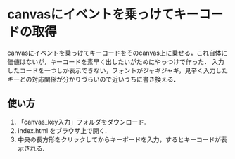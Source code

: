 # canvasにイベントを乗っけてキーコードの取得
canvasにイベントを乗っけてキーコードをそのcanvas上に乗せる，これ自体に価値はないが，キーコードを素早く出したいがためにやっつけで作った．
入力したコードを一つしか表示できない，フォントがジャギジャギ，見辛く入力したキーとの対応関係が分かりづらいので近いうちに書き換える．
## 使い方
1. 「canvas_key入力」フォルダをダウンロード.
2. index.html をブラウザ上で開く.
3. 中央の長方形をクリックしてからキーボードを入力，するとキーコードが表示される.